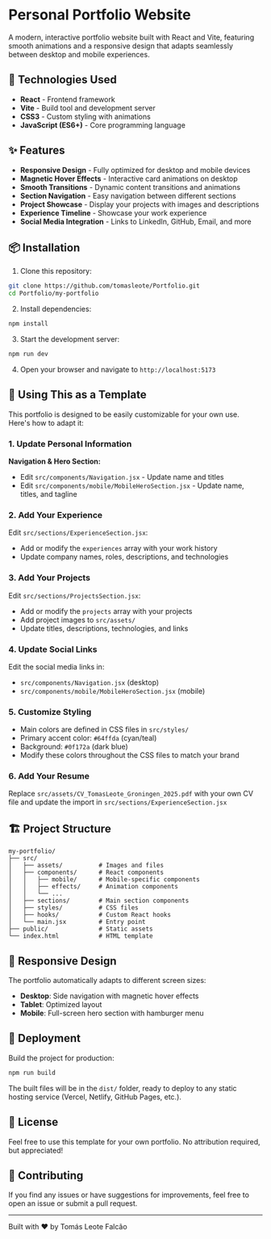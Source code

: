# Personal Portfolio Website

A modern, interactive portfolio website built with React and Vite, featuring smooth animations and a responsive design that adapts seamlessly between desktop and mobile experiences.

## 🚀 Technologies Used

- **React** - Frontend framework
- **Vite** - Build tool and development server
- **CSS3** - Custom styling with animations
- **JavaScript (ES6+)** - Core programming language

## ✨ Features

- **Responsive Design** - Fully optimized for desktop and mobile devices
- **Magnetic Hover Effects** - Interactive card animations on desktop
- **Smooth Transitions** - Dynamic content transitions and animations
- **Section Navigation** - Easy navigation between different sections
- **Project Showcase** - Display your projects with images and descriptions
- **Experience Timeline** - Showcase your work experience
- **Social Media Integration** - Links to LinkedIn, GitHub, Email, and more

## 📦 Installation

1. Clone this repository:
```bash
git clone https://github.com/tomasleote/Portfolio.git
cd Portfolio/my-portfolio
```

2. Install dependencies:
```bash
npm install
```

3. Start the development server:
```bash
npm run dev
```

4. Open your browser and navigate to `http://localhost:5173`

## 🎨 Using This as a Template

This portfolio is designed to be easily customizable for your own use. Here's how to adapt it:

### 1. Update Personal Information

**Navigation & Hero Section:**
- Edit `src/components/Navigation.jsx` - Update name and titles
- Edit `src/components/mobile/MobileHeroSection.jsx` - Update name, titles, and tagline

### 2. Add Your Experience

Edit `src/sections/ExperienceSection.jsx`:
- Add or modify the `experiences` array with your work history
- Update company names, roles, descriptions, and technologies

### 3. Add Your Projects

Edit `src/sections/ProjectsSection.jsx`:
- Add or modify the `projects` array with your projects
- Add project images to `src/assets/`
- Update titles, descriptions, technologies, and links

### 4. Update Social Links

Edit the social media links in:
- `src/components/Navigation.jsx` (desktop)
- `src/components/mobile/MobileHeroSection.jsx` (mobile)

### 5. Customize Styling

- Main colors are defined in CSS files in `src/styles/`
- Primary accent color: `#64ffda` (cyan/teal)
- Background: `#0f172a` (dark blue)
- Modify these colors throughout the CSS files to match your brand

### 6. Add Your Resume

Replace `src/assets/CV_TomasLeote_Groningen_2025.pdf` with your own CV file and update the import in `src/sections/ExperienceSection.jsx`

## 🏗️ Project Structure

```
my-portfolio/
├── src/
│   ├── assets/          # Images and files
│   ├── components/      # React components
│   │   ├── mobile/      # Mobile-specific components
│   │   ├── effects/     # Animation components
│   │   └── ...
│   ├── sections/        # Main section components
│   ├── styles/          # CSS files
│   ├── hooks/           # Custom React hooks
│   └── main.jsx         # Entry point
├── public/              # Static assets
└── index.html           # HTML template
```

## 📱 Responsive Design

The portfolio automatically adapts to different screen sizes:
- **Desktop**: Side navigation with magnetic hover effects
- **Tablet**: Optimized layout
- **Mobile**: Full-screen hero section with hamburger menu

## 🚀 Deployment

Build the project for production:

```bash
npm run build
```

The built files will be in the `dist/` folder, ready to deploy to any static hosting service (Vercel, Netlify, GitHub Pages, etc.).

## 📄 License

Feel free to use this template for your own portfolio. No attribution required, but appreciated!

## 🤝 Contributing

If you find any issues or have suggestions for improvements, feel free to open an issue or submit a pull request.

---

Built with ❤️ by Tomás Leote Falcão
